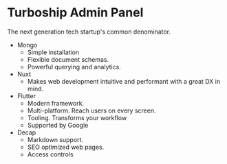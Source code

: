 # Turboship Admin Panel

The next generation tech startup's common denominator.

- Mongo
  - Simple installation
  - Flexible document schemas.
  - Powerful querying and analytics.
- Nuxt
  - Makes web development intuitive and performant with a great DX in mind.
- Flutter
  - Modern framework. 
  - Multi-platform. Reach users on every screen.
  - Tooling. Transforms your workflow
  - Supported by Google
- Decap
  - Markdown support.
  - SEO optimized web pages.
  - Access controls

